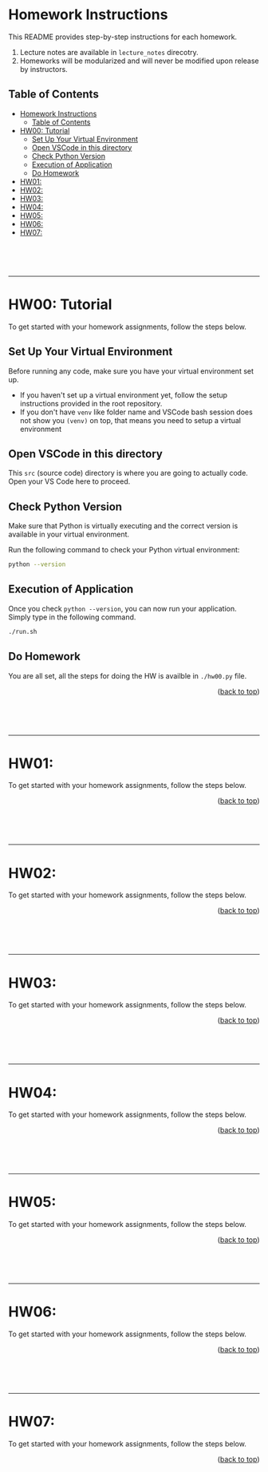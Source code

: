 <!-- 
 @requires
 1. VSCode extension: Markdown Preview Enhanced
 2. Shortcut: 'Ctrl' + 'Shift' + 'V'
 3. Split: Drag to right (->)

 @requires
 1. VSCode extension: Markdown All in One
 2. `File` > `Preferences` > `Keyboard Shortcuts`
 3. toggle code span > `Ctrl + '`
 4. toggle code block > `Ctrl + Shift + '`

 @usage
 1. End of Proof (Q.E.D.): <div style="text-align: right;">&#11035;</div>
 2. End of Each Section: 

     <br /><br /><br />

     ---



     <p align="right">(<a href="#readme-top">back to top</a>)</p>

 3. ![image_title_](images/imagefile.png)
 4. [url_title](URL)
 -->
<!-- Anchor Tag (Object) for "back to top" -->
<a id="readme-top"></a> 

# Homework Instructions

This README provides step-by-step instructions for each homework.
1. Lecture notes are available in `lecture_notes` direcotry.
2. Homeworks will be modularized and will never be modified upon release by instructors.

## Table of Contents
- [Homework Instructions](#homework-instructions)
  - [Table of Contents](#table-of-contents)
- [HW00: Tutorial](#hw00-tutorial)
  - [Set Up Your Virtual Environment](#set-up-your-virtual-environment)
  - [Open VSCode in this directory](#open-vscode-in-this-directory)
  - [Check Python Version](#check-python-version)
  - [Execution of Application](#execution-of-application)
  - [Do Homework](#do-homework)
- [HW01:](#hw01)
- [HW02:](#hw02)
- [HW03:](#hw03)
- [HW04:](#hw04)
- [HW05:](#hw05)
- [HW06:](#hw06)
- [HW07:](#hw07)

<br /><br /><br />

---

# HW00: Tutorial
To get started with your homework assignments, follow the steps below.

## Set Up Your Virtual Environment
Before running any code, make sure you have your virtual environment set up.

- If you haven't set up a virtual environment yet, follow the setup instructions provided in the root repository.
- If you don't have `venv` like folder name and VSCode bash session does not show you `(venv)` on top, that means you need to setup a virtual environment

## Open VSCode in this directory
This `src` (source code) directory is where you are going to actually code. Open your VS Code here to proceed.

## Check Python Version
Make sure that Python is virtually executing and the correct version is available in your virtual environment.

Run the following command to check your Python virtual environment:
```bash
python --version
```

## Execution of Application
Once you check `python --version`, you can now run your application. Simply type in the following command.
```bash
./run.sh
```

## Do Homework
You are all set, all the steps for doing the HW is availble in `./hw00.py` file.

<p align="right">(<a href="#readme-top">back to top</a>)</p>

<br /><br /><br />

---

# HW01: 
To get started with your homework assignments, follow the steps below.


<p align="right">(<a href="#readme-top">back to top</a>)</p>

<br /><br /><br />

---

# HW02: 
To get started with your homework assignments, follow the steps below.


<p align="right">(<a href="#readme-top">back to top</a>)</p>

<br /><br /><br />

---

# HW03: 
To get started with your homework assignments, follow the steps below.


<p align="right">(<a href="#readme-top">back to top</a>)</p>

<br /><br /><br />

---

# HW04: 
To get started with your homework assignments, follow the steps below.


<p align="right">(<a href="#readme-top">back to top</a>)</p>

<br /><br /><br />

---

# HW05: 
To get started with your homework assignments, follow the steps below.


<p align="right">(<a href="#readme-top">back to top</a>)</p>

<br /><br /><br />

---

# HW06:  
To get started with your homework assignments, follow the steps below.


<p align="right">(<a href="#readme-top">back to top</a>)</p>

<br /><br /><br />

---

# HW07: 
To get started with your homework assignments, follow the steps below.


<p align="right">(<a href="#readme-top">back to top</a>)</p>
